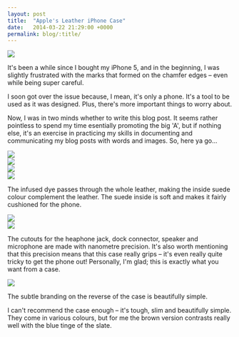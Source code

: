 ```yaml
---
layout: post
title:  "Apple's Leather iPhone Case"
date:   2014-03-22 21:29:00 +0000
permalink: blog/:title/
---
```


<div class="blog__img--lg">
  <img src="https://ingledow-2016.s3.amazonaws.com/blog/img/2014/03/22/DSCF6517.jpg">
</div>

It's been a while since I bought my iPhone 5, and in the beginning, I was slightly frustrated with the marks that formed on the chamfer edges – even while being super careful.

I soon got over the issue because, I mean, it's only a phone. It's a tool to be used as it was designed. Plus, there's more important things to worry about.

Now, I was in two minds whether to write this blog post. It seems rather pointless to spend my time esentially promoting the big 'A', but if nothing else, it's an exercise in practicing my skills in documenting and communicating my blog posts with words and images. So, here ya go...

<div class="blog__img--lg">
  <img src="https://ingledow-2016.s3.amazonaws.com/blog/img/2014/03/22/DSCF6525.jpg">
</div>

<div class="blog__img--lg">
  <img src="https://ingledow-2016.s3.amazonaws.com/blog/img/2014/03/22/DSCF6518.jpg">
</div>

<div class="blog__img--lg">
  <img src="https://ingledow-2016.s3.amazonaws.com/blog/img/2014/03/22/DSCF6520.jpg">
</div>

<div class="blog__img--lg">
  <img src="https://ingledow-2016.s3.amazonaws.com/blog/img/2014/03/22/DSCF6523.jpg">
</div>

The infused dye passes through the whole leather, making the inside suede colour complement the leather. The suede inside is soft and makes it fairly cushioned for the phone.

<div class="blog__img--lg">
  <img src="https://ingledow-2016.s3.amazonaws.com/blog/img/2014/03/22/DSCF6511.jpg">
</div>

<div class="blog__img--lg">
  <img src="https://ingledow-2016.s3.amazonaws.com/blog/img/2014/03/22/DSCF6514.jpg">
</div>

The cutouts for the heaphone jack, dock connector, speaker and microphone are made with nanometre precision. It's also worth mentioning that this precision means that this case really grips – it's even really quite tricky to get the phone out! Personally, I'm glad; this is exactly what you want from a case.

<div class="blog__img--lg">
  <img src="https://ingledow-2016.s3.amazonaws.com/blog/img/2014/03/22/DSCF6527.jpg">
</div>

The subtle branding on the reverse of the case is beautifully simple.

I can't recommend the case enough – it's tough, slim and beautifully simple. They come in various colours, but for me the brown version contrasts really well with the blue tinge of the slate.
